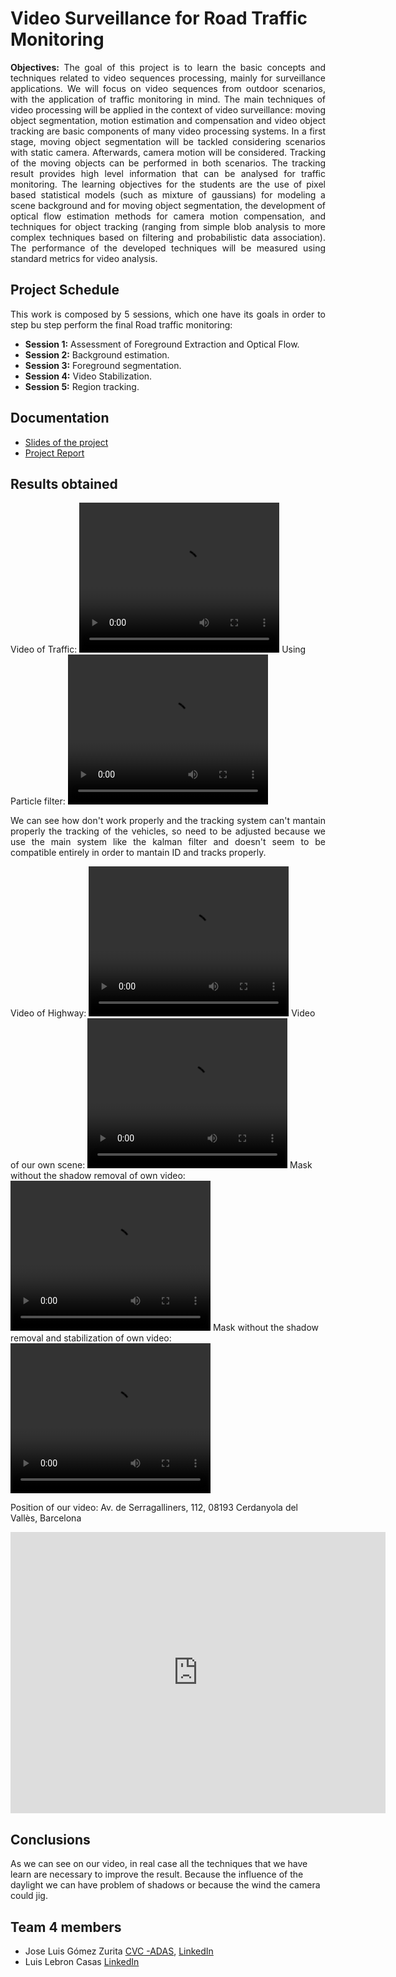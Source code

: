 # Video Surveillance for Road Traffic Monitoring

<p align="justify"><b>Objectives:</b> The goal of this project is to learn the basic
concepts and techniques related to video sequences
processing, mainly for surveillance applications. We will focus on video sequences
from outdoor scenarios, with the application of traffic monitoring in mind. The main
techniques of video processing will be applied in the context of video surveillance: moving
object segmentation, motion estimation and compensation and video object tracking
are basic components of many video processing systems. In a first stage, moving object
segmentation will be tackled considering scenarios with static camera. Afterwards, camera
motion will be considered. Tracking of the moving objects can be performed in both
scenarios. The tracking result provides high level information that can be analysed for
traffic monitoring. The learning objectives for the students are the use of pixel based
statistical models (such as mixture of gaussians) for modeling a scene background and for
moving object segmentation, the development of optical flow estimation methods for camera
motion compensation, and techniques for object tracking (ranging from simple blob
analysis to more complex techniques based on filtering and probabilistic data association).
The performance of the developed techniques will be measured using standard metrics for
video analysis.</p>

## Project Schedule

<p align="justify">This work is composed by 5 sessions, which one have its goals in order to step bu step perform the
final Road traffic monitoring:</p>

*   **Session 1:** Assessment of Foreground Extraction and Optical Flow.
*   **Session 2:** Background estimation.
*   **Session 3:** Foreground segmentation.
*   **Session 4:** Video Stabilization.
*   **Session 5:** Region tracking.

## Documentation

* [Slides of the project]()
* [Project Report]()

## Results obtained
Video of Traffic:
 <video width="320" height="240" controls>
  <source src="videos/video_traffic.mp4" type="video/mp4">
</video> 
Using Particle filter:
 <video width="320" height="240" controls>
  <source src="videos/traffic_PartFilter.mp4" type="video/mp4">
</video> 
<p align="justify">We can see how don't work properly and the tracking system can't mantain properly the tracking of the vehicles, so need to be adjusted because we use the main system like the kalman filter and doesn't seem to be compatible entirely in order to mantain ID and tracks properly.</p>

Video of Highway:
 <video width="320" height="240" controls>
  <source src="videos/video_highway.mp4" type="video/mp4">
</video> 
Video of our own scene:
 <video width="320" height="240" controls>
  <source src="videos/video_own_all.mp4" type="video/mp4">
</video> 
Mask without the shadow removal of own video:
 <video width="320" height="240" controls>
  <source src="videos/mask_own_stav.mp4" type="video/mp4">
</video> 
Mask without the shadow removal and stabilization of own video:
 <video width="320" height="240" controls>
  <source src="videos/mask_own_nothing.mp4" type="video/mp4">
</video> 

Position of our video:
Av. de Serragalliners, 112, 08193 Cerdanyola del Vallès, Barcelona
<iframe src="https://www.google.com/maps/embed?pb=!1m16!1m12!1m3!1d1056.4726676988516!2d2.1129707569473566!3d41.5008951892322!2m3!1f0!2f0!3f0!3m2!1i1024!2i768!4f13.1!2m1!1sgoogle+maps!5e0!3m2!1sen!2ses!4v1486580514671" width="600" height="450" frameborder="0" style="border:0" allowfullscreen></iframe>

## Conclusions
As we can see on our video, in real case all the techniques that we have learn are necessary to improve the result. Because the influence of the daylight we can have problem of shadows or because the wind the camera could jig. 


## Team 4 members
* Jose Luis Gómez Zurita [CVC -ADAS](http://adas.cvc.uab.es/elektra/enigma-team/jose-luis-gomez/), [LinkedIn](https://www.linkedin.com/in/jose-luis-gomez-zurita-7101b1130)
* Luis Lebron Casas [LinkedIn](https://www.linkedin.com/in/luis-lebron-casas-369923ba/)
